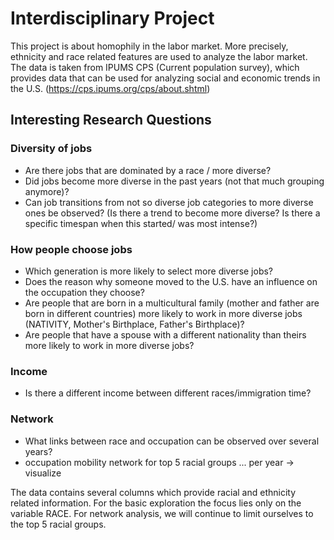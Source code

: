 # Interdisciplinary Project

This project is about homophily in the labor market. More precisely, ethnicity and race related features are used to analyze the labor market. The data is taken from IPUMS CPS (Current population survey), which provides data that can be used for analyzing social and economic trends in the U.S. (https://cps.ipums.org/cps/about.shtml)


## Interesting Research Questions
### Diversity of jobs
- Are there jobs that are dominated by a race / more diverse?
- Did jobs become more diverse in the past years (not that much grouping anymore)?
- Can job transitions from not so diverse job categories to more diverse ones be observed? (Is there a trend to become more diverse? Is there a specific timespan when this started/ was most intense?)

### How people choose jobs
- Which generation is more likely to select more diverse jobs?
- Does the reason why someone moved to the U.S. have an influence on the occupation they choose?
- Are people that are born in a multicultural family (mother and father are born in different countries) more likely to work in more diverse jobs (NATIVITY, Mother's Birthplace, Father's Birthplace)?
- Are people that have a spouse with a different nationality than theirs more likely to work in more diverse jobs?

### Income
- Is there a different income between different races/immigration time?

### Network
- What links between race and occupation can be observed over several years?
- occupation mobility network for top 5 racial groups ... per year -> visualize


The data contains several columns which provide racial and ethnicity related information. For the basic exploration the focus lies only on the variable RACE. For network analysis, we will continue to limit ourselves to the top 5 racial groups.